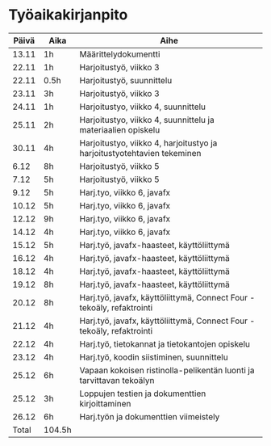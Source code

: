 # Työaikakirjanpito

**Päivä**|**Aika**|**Aihe**
---------|--------|--------
13.11|1h|Määrittelydokumentti
22.11|1h|Harjoitustyö, viikko 3
22.11|0.5h|Harjoitustyö, suunnittelu
23.11|3h|Harjoitustyö, viikko 3
24.11|1h|Harjoitustyo, viikko 4, suunnittelu
25.11|2h|Harjoitustyo, viikko 4, suunnittelu ja materiaalien opiskelu
30.11|4h|Harjoitustyo, viikko 4, harjoitustyo ja harjoitustyotehtavien tekeminen
6.12|8h|Harjoitustyö, viikko 5
7.12|5h|Harjoitustyö, viikko 5
9.12|5h|Harj.tyo, viikko 6, javafx
10.12|5h|Harj.tyo, viikko 6, javafx
12.12|9h|Harj.tyo, viikko 6, javafx
14.12|4h|Harj.tyo, viikko 6, javafx
15.12|5h|Harj.työ, javafx-haasteet, käyttöliittymä
16.12|4h|Harj.työ, javafx-haasteet, käyttöliittymä
18.12|4h|Harj.työ, javafx-haasteet, käyttöliittymä
19.12|8h|Harj.työ, javafx-haasteet, käyttöliittymä
20.12|8h|Harj.työ, javafx, käyttöliittymä, Connect Four -tekoäly, refaktrointi
21.12|4h|Harj.työ, javafx, käyttöliittymä, Connect Four -tekoäly, refaktrointi
22.12|4h|Harj.työ, tietokannat ja tietokantojen opiskelu
23.12|4h|Harj.työ, koodin siistiminen, suunnittelu
25.12|6h|Vapaan kokoisen ristinolla-pelikentän luonti ja tarvittavan tekoälyn
25.12|3h|Loppujen testien ja dokumenttien kirjoittaminen
26.12|6h|Harj.työn ja dokumenttien viimeistely
Total|104.5h|
